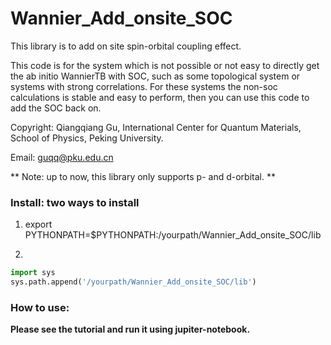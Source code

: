 # Wannier_Add_onsite_SOC
This library is to add on site spin-orbital coupling effect.

This code is for the system which is not possible or not easy to directly get the ab initio WannierTB with SOC, such as some topological system or systems with strong correlations. For these systems the non-soc calculations is stable and easy to perform, then you can use this code to add the SOC back on.

Copyright: Qiangqiang Gu, International Center for Quantum Materials, School of Physics, Peking University. 

Email:     guqq@pku.edu.cn

**
Note: up to now, this library only supports p- and d-orbital.
**

### Install: two ways to install
1. export PYTHONPATH=$PYTHONPATH:/yourpath/Wannier_Add_onsite_SOC/lib

2. 
```python
import sys
sys.path.append('/yourpath/Wannier_Add_onsite_SOC/lib')
```

### How to use:
  **Please see the tutorial and run it using jupiter-notebook.**

